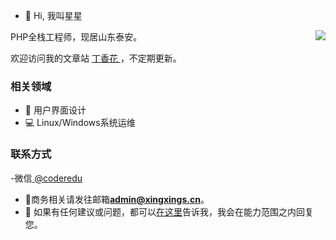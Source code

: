 - 👋 Hi, 我叫星星
<img align="right" src="https://github-readme-stats.vercel.app/api?username=lixingxing1996&show_icons=true&locale=cn&include_all_commits=true&count_private=true&shide_title=false" />
PHP全栈工程师，现居山东泰安。

欢迎访问我的文章站 [ 丁香花 ](https://www.xingxings.cn) ，不定期更新。


### 相关领域

- 🎥 用户界面设计
- 💻 Linux/Windows系统运维

### 联系方式
-微信[ @coderedu](https://www.xingxings.cn)

- 📧商务相关请发往邮箱**admin@xingxings.cn**。
- 💬 如果有任何建议或问题，都可以[在这里](https://github.com/lixingxing1996/lixingxing1996/issues)告诉我，我会在能力范围之内回复您。

<!--使用协议：若您喜欢本介绍页的排版设计，想直接使用，请在文件最后注解中添加我的ID与GitHub主页地址，如下一行。--

